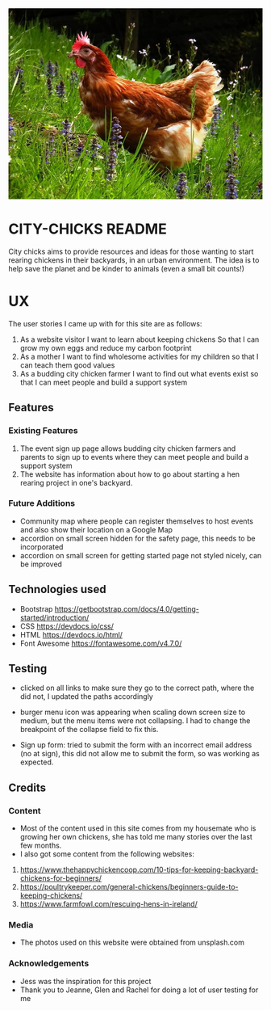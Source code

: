 <img src="/assets/images/chicken-grass-range-hen-poultry-meadow-brown.jpg" style="margin: 0;">

# CITY-CHICKS README
City chicks aims to provide resources and ideas for those wanting to start rearing chickens in their
backyards, in an urban environment. The idea is to help save the planet and be kinder to animals (even
a small bit counts!)

# UX
The user stories I  came up with for this site are as follows:

1. As a website visitor I want to learn about keeping chickens So that I can grow my own eggs and reduce my carbon footprint
2. As a mother I want to find wholesome activities for my children so that I can teach them good values
3. As a budding city chicken farmer I want to find out what events exist so that I can meet people and build a support system

## Features
### Existing Features

1. The event sign up page allows budding city chicken farmers and parents to sign up to events where they can meet people and build a support system
2. The website has information about how to go about starting a hen rearing project in one's backyard.

### Future Additions
- Community map where people can register themselves to host events and also show their location on a Google Map
- accordion on small screen hidden for the safety page, this needs to be incorporated
- accordion on small screen for getting started page not styled nicely, can be improved


## Technologies used
- Bootstrap https://getbootstrap.com/docs/4.0/getting-started/introduction/
- CSS https://devdocs.io/css/   
- HTML https://devdocs.io/html/
- Font Awesome https://fontawesome.com/v4.7.0/   


## Testing
- clicked on all links to make sure they go to the correct path, where the did not, I updated the paths accordingly
- burger menu icon was appearing when scaling down screen size to medium, but the menu items were not collapsing.  I had to change the breakpoint of the collapse field to fix this.

- Sign up form: tried to submit the form with an incorrect email address (no at sign), this did not allow me to submit the form, so was working as expected.


## Credits
### Content
- Most of the content used in this site comes from my housemate who is growing her own chickens, she has told me many stories over the last few months.
- I also got some content from the following websites:
1. https://www.thehappychickencoop.com/10-tips-for-keeping-backyard-chickens-for-beginners/
2. https://poultrykeeper.com/general-chickens/beginners-guide-to-keeping-chickens/
3. https://www.farmfowl.com/rescuing-hens-in-ireland/

### Media
- The photos used on this website were obtained from unsplash.com 

### Acknowledgements
- Jess was the inspiration for this project
- Thank you to Jeanne, Glen and Rachel for doing a lot of user testing for me


